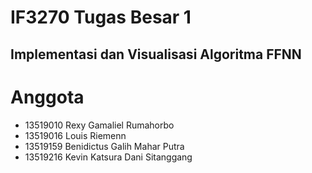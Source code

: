# IF3270 Tugas Besar 1
## Implementasi dan Visualisasi Algoritma FFNN

# Anggota
* 13519010 Rexy Gamaliel Rumahorbo
* 13519016 Louis Riemenn
* 13519159 Benidictus Galih Mahar Putra
* 13519216 Kevin Katsura Dani Sitanggang